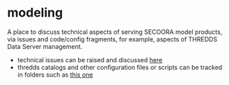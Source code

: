# modeling
A place to discuss technical aspects of serving SECOORA model products, via issues and code/config fragments, for example, aspects of THREDDS Data Server management.

* technical issues can be raised and discussed [here](https://github.com/rsignell-usgs/modeling/issues)
* thredds catalogs and other configuration files or scripts can be tracked in folders such as [this one](https://github.com/rsignell-usgs/modeling/tree/master/zambon)
